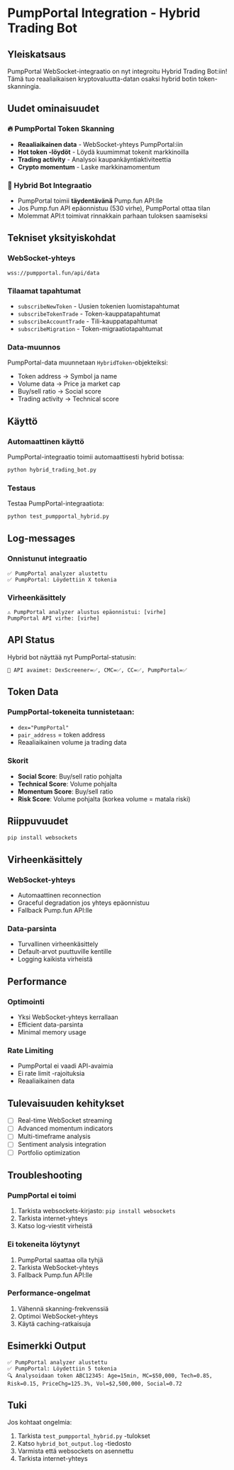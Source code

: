 # PumpPortal Integration - Hybrid Trading Bot

## Yleiskatsaus

PumpPortal WebSocket-integraatio on nyt integroitu Hybrid Trading Bot:iin! Tämä tuo reaaliaikaisen kryptovaluutta-datan osaksi hybrid botin token-skanningia.

## Uudet ominaisuudet

### 🔥 PumpPortal Token Skanning
- **Reaaliaikainen data** - WebSocket-yhteys PumpPortal:iin
- **Hot token -löydöt** - Löydä kuumimmat tokenit markkinoilla
- **Trading activity** - Analysoi kaupankäyntiaktiviteettia
- **Crypto momentum** - Laske markkinamomentum

### 🔄 Hybrid Bot Integraatio
- PumpPortal toimii **täydentävänä** Pump.fun API:lle
- Jos Pump.fun API epäonnistuu (530 virhe), PumpPortal ottaa tilan
- Molemmat API:t toimivat rinnakkain parhaan tuloksen saamiseksi

## Tekniset yksityiskohdat

### WebSocket-yhteys
```
wss://pumpportal.fun/api/data
```

### Tilaamat tapahtumat
- `subscribeNewToken` - Uusien tokenien luomistapahtumat
- `subscribeTokenTrade` - Token-kauppatapahtumat
- `subscribeAccountTrade` - Tili-kauppatapahtumat
- `subscribeMigration` - Token-migraatiotapahtumat

### Data-muunnos
PumpPortal-data muunnetaan `HybridToken`-objekteiksi:
- Token address → Symbol ja name
- Volume data → Price ja market cap
- Buy/sell ratio → Social score
- Trading activity → Technical score

## Käyttö

### Automaattinen käyttö
PumpPortal-integraatio toimii automaattisesti hybrid botissa:

```bash
python hybrid_trading_bot.py
```

### Testaus
Testaa PumpPortal-integraatiota:

```bash
python test_pumpportal_hybrid.py
```

## Log-messages

### Onnistunut integraatio
```
✅ PumpPortal analyzer alustettu
✅ PumpPortal: Löydettiin X tokenia
```

### Virheenkäsittely
```
⚠️ PumpPortal analyzer alustus epäonnistui: [virhe]
PumpPortal API virhe: [virhe]
```

## API Status

Hybrid bot näyttää nyt PumpPortal-statusin:
```
🔑 API avaimet: DexScreener=✅, CMC=✅, CC=✅, PumpPortal=✅
```

## Token Data

### PumpPortal-tokeneita tunnistetaan:
- `dex="PumpPortal"`
- `pair_address` = token address
- Reaaliaikainen volume ja trading data

### Skorit
- **Social Score**: Buy/sell ratio pohjalta
- **Technical Score**: Volume pohjalta  
- **Momentum Score**: Buy/sell ratio
- **Risk Score**: Volume pohjalta (korkea volume = matala riski)

## Riippuvuudet

```bash
pip install websockets
```

## Virheenkäsittely

### WebSocket-yhteys
- Automaattinen reconnection
- Graceful degradation jos yhteys epäonnistuu
- Fallback Pump.fun API:lle

### Data-parsinta
- Turvallinen virheenkäsittely
- Default-arvot puuttuville kentille
- Logging kaikista virheistä

## Performance

### Optimointi
- Yksi WebSocket-yhteys kerrallaan
- Efficient data-parsinta
- Minimal memory usage

### Rate Limiting
- PumpPortal ei vaadi API-avaimia
- Ei rate limit -rajoituksia
- Reaaliaikainen data

## Tulevaisuuden kehitykset

- [ ] Real-time WebSocket streaming
- [ ] Advanced momentum indicators
- [ ] Multi-timeframe analysis
- [ ] Sentiment analysis integration
- [ ] Portfolio optimization

## Troubleshooting

### PumpPortal ei toimi
1. Tarkista websockets-kirjasto: `pip install websockets`
2. Tarkista internet-yhteys
3. Katso log-viestit virheistä

### Ei tokeneita löytynyt
1. PumpPortal saattaa olla tyhjä
2. Tarkista WebSocket-yhteys
3. Fallback Pump.fun API:lle

### Performance-ongelmat
1. Vähennä skanning-frekvenssiä
2. Optimoi WebSocket-yhteys
3. Käytä caching-ratkaisuja

## Esimerkki Output

```
✅ PumpPortal analyzer alustettu
✅ PumpPortal: Löydettiin 5 tokenia
🔍 Analysoidaan token ABC12345: Age=15min, MC=$50,000, Tech=0.85, Risk=0.15, PriceChg=125.3%, Vol=$2,500,000, Social=0.72
```

## Tuki

Jos kohtaat ongelmia:
1. Tarkista `test_pumpportal_hybrid.py` -tulokset
2. Katso `hybrid_bot_output.log` -tiedosto
3. Varmista että websockets on asennettu
4. Tarkista internet-yhteys
